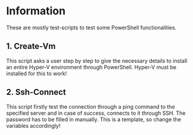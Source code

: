 # Information
These are mostly test-scripts to test some PowerShell functionalities.

## 1. Create-Vm
This script asks a user step by step to give the necessary details to install an entire Hyper-V environment through PowerShell. Hyper-V must be installed for this to work!

## 2. Ssh-Connect
This script firstly test the connection through a ping command to the specified server and in case of success, connects to it through SSH. The password has to be filled in manually. This is a template, so change the variables accordingly!